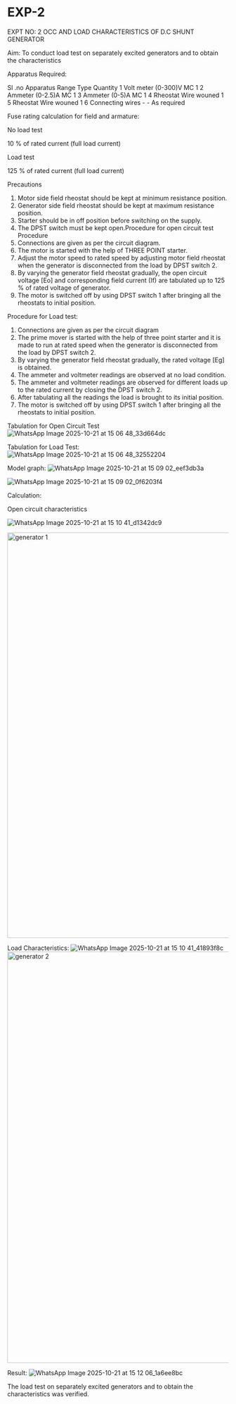 # EXP-2
EXPT NO: 2 OCC AND LOAD CHARACTERISTICS OF D.C SHUNT GENERATOR

Aim:
To conduct load test on separately excited generators and to obtain the characteristics

Apparatus Required:

Sl .no	Apparatus	Range	Type	Quantity
1	Volt meter	(0-300)V	MC	1
2	Ammeter	(0-2.5)A	MC	1
3	Ammeter	(0-5)A	MC	1
4	Rheostat		Wire wouned	1
5	Rheostat		Wire wouned	1
6	Connecting wires	-	-	As required

Fuse rating calculation for field and armature:

No load test

10 % of rated current (full load current)

Load test

125 % of rated current (full load current)

Precautions

1.   Motor side field rheostat should be kept at minimum resistance position.
2.   Generator side field rheostat should be kept at maximum resistance position.
3.   Starter should be in off position before switching on the supply.
4.   The DPST switch must be kept open.Procedure for open circuit test
Procedure
1.   Connections are given as per the circuit diagram.
2.   The motor is started with the help of THREE POINT starter.
3.   Adjust the motor speed to rated speed by adjusting motor field rheostat when the generator is disconnected from the load by DPST switch 2.
4.   By  varying  the  generator  field  rheostat  gradually,  the  open  circuit  voltage  [Eo]  and corresponding field current (If) are tabulated up to 125 % of rated voltage of generator.
5.   The motor is switched off by using DPST switch 1 after bringing all the rheostats to initial position.

Procedure for Load test:

1.   Connections are given as per the circuit diagram
2.   The prime mover is started with the help of three point starter and it is made to run at rated speed when the generator is disconnected from the load by DPST switch 2.
3.   By varying the generator field rheostat gradually, the rated voltage [Eg] is obtained.
4.   The ammeter and voltmeter readings are observed at no load condition.
5.   The ammeter and voltmeter readings are observed for different loads up to the rated current by closing the DPST switch 2.
6.   After tabulating all the readings the load is brought to its initial position.
7.   The motor is switched off by using DPST switch 1 after bringing all the rheostats to initial position.

Tabulation for Open Circuit Test
![WhatsApp Image 2025-10-21 at 15 06 48_33d664dc](https://github.com/user-attachments/assets/a4a4e78f-b389-4f31-acaa-bdfe845c4ed2)

Tabulation for Load Test:
![WhatsApp Image 2025-10-21 at 15 06 48_32552204](https://github.com/user-attachments/assets/36b8a014-5a95-4d7f-afc3-217a7b932141)

Model graph:
![WhatsApp Image 2025-10-21 at 15 09 02_eef3db3a](https://github.com/user-attachments/assets/bf0b5cb4-b020-43a2-9028-8ded2139f1a1)

![WhatsApp Image 2025-10-21 at 15 09 02_0f6203f4](https://github.com/user-attachments/assets/cd8ce6a3-45e2-4010-a567-df333e36973a)

Calculation: 

Open circuit characteristics

![WhatsApp Image 2025-10-21 at 15 10 41_d1342dc9](https://github.com/user-attachments/assets/0c235cb5-426a-48a9-b2ae-ff547596947d)

<img width="1431" height="922" alt="generator 1" src="https://github.com/user-attachments/assets/da8c2970-3403-4c8e-8f1e-587beb8c0e92" />

Load Characteristics:
 ![WhatsApp Image 2025-10-21 at 15 10 41_41893f8c](https://github.com/user-attachments/assets/4e273e44-4689-4919-a54f-0c5a05bb8026)
 <img width="1362" height="935" alt="generator 2" src="https://github.com/user-attachments/assets/0d1f0c18-4a15-4ff3-8533-321dc0fab35c" />

Result:
![WhatsApp Image 2025-10-21 at 15 12 06_1a6ee8bc](https://github.com/user-attachments/assets/134aaa9f-f285-4907-af38-816c30f1559f)

The load test on separately excited generators and to obtain the characteristics was verified.
